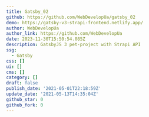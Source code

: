 ```yaml
---
title: Gatsby_02
github: https://github.com/WebDevelopUa/gatsby_02
demo: https://gatsby-v3-strapi-frontend.netlify.app/
author: WebDevelopUa
author_link: https://github.com/WebDevelopUa
date: 2023-11-30T15:50:54.085Z
description: GatsbyJS 3 pet-project with Strapi API
ssg:
  - Gatsby
css: []
ui: []
cms: []
category: []
draft: false
publish_date: '2021-05-01T22:18:59Z'
update_date: '2021-05-13T14:35:04Z'
github_star: 0
github_fork: 0
---
```

